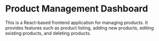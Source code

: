 # Product Management Dashboard

This is a React-based frontend application for managing products. It provides features such as product listing, adding new products, editing existing products, and deleting products.
